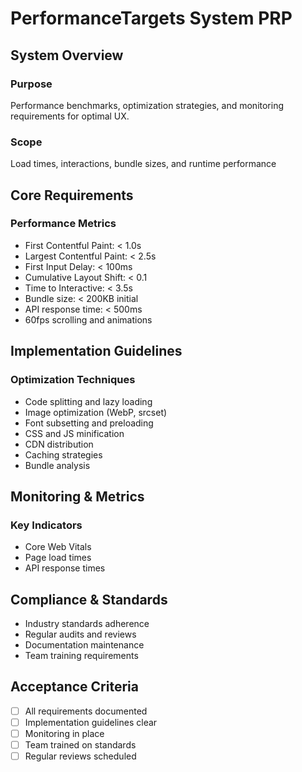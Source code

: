 # PerformanceTargets System PRP

## System Overview

### Purpose
Performance benchmarks, optimization strategies, and monitoring requirements for optimal UX.

### Scope
Load times, interactions, bundle sizes, and runtime performance

## Core Requirements

### Performance Metrics
- First Contentful Paint: < 1.0s
- Largest Contentful Paint: < 2.5s
- First Input Delay: < 100ms
- Cumulative Layout Shift: < 0.1
- Time to Interactive: < 3.5s
- Bundle size: < 200KB initial
- API response time: < 500ms
- 60fps scrolling and animations

## Implementation Guidelines

### Optimization Techniques
- Code splitting and lazy loading
- Image optimization (WebP, srcset)
- Font subsetting and preloading
- CSS and JS minification
- CDN distribution
- Caching strategies
- Bundle analysis

## Monitoring & Metrics

### Key Indicators
- Core Web Vitals
- Page load times
- API response times

## Compliance & Standards
- Industry standards adherence
- Regular audits and reviews
- Documentation maintenance
- Team training requirements

## Acceptance Criteria
- [ ] All requirements documented
- [ ] Implementation guidelines clear
- [ ] Monitoring in place
- [ ] Team trained on standards
- [ ] Regular reviews scheduled
